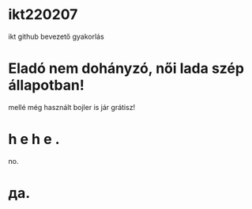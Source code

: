 # ikt220207
ikt github bevezető gyakorlás
# Eladó nem dohányzó, női lada szép állapotban!
mellé még használt bojler is jár grátisz!
# h e h e .
no.
# да.
